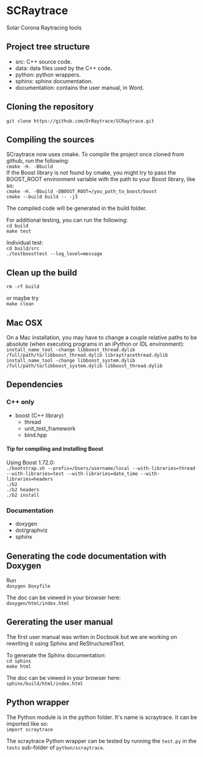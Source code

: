 # SCRaytrace
Solar Corona Raytracing tools

## Project tree structure
- src: C++ source code.
- data: data files used by the C++ code.
- python: python wrappers.
- sphinx: sphinx documentation.
- documentation: contains the user manual, in Word. 

## Cloning the repository
`git clone https://github.com/DrRaytrace/SCRaytrace.git`

## Compiling the sources
SCraytrace now uses cmake. To compile the project once cloned from github, run the following:  
`cmake -H. -Bbuild`  
If the Boost library is not found by cmake, you might try to pass the BOOST_ROOT environment variable with the path to your Boost library, like so:  
`cmake -H. -Bbuild -DBOOST_ROOT=/you_path_to_boost/boost`  
`cmake --build build -- -j3`

The compiled code will be generated in the build folder.  

For additional testing, you can run the following:  
`cd build`  
`make test`

Individual test:  
`cd build/src`  
`./testboosttest --log_level=message`  

## Clean up the build
`rm -rf build` 

or maybe try  
`make clean`

## Mac OSX
On a Mac installation, you may have to change a couple relative paths to be absolute (when executing programs in an iPython or IDL environment):  
`install_name_tool -change libboost_thread.dylib /full/path/to/libboost_thread.dylib libraytracethread.dylib`  
`install_name_tool -change libboost_system.dylib /full/path/to/libboost_system.dylib libboost_thread.dylib`

## Dependencies
### C++ only
- boost (C++ library)
    - thread
    - unit_test_framework
    - bind.hpp
    
#### Tip for compiling and installing Boost
Using Boost 1.72.0:  
`./bootstrap.sh --prefix=/Users/username/local --with-libraries=thread --with-libraries=test --with-libraries=date_time --with-libraries=headers`  
`./b2`  
`./b2 headers`  
`./b2 install`  
    
### Documentation
- doxygen
- dot/graphviz
- sphinx


## Generating the code documentation with Doxygen
Run  
`doxygen Doxyfile`

The doc can be viewed in your browser here:  
`doxygen/html/index.html`

## Gererating the user manual
The first user manual was writen in Docbook but we are working on rewriting it using Sphinx and ReStructuredText.

To generate the Sphinx documentation:  
`cd sphinx`  
`make html`

The doc can be viewed in your browser here:  
`sphinx/build/html/index.html`

## Python wrapper
The Python module is in the python folder. It's name is scraytrace. It can be imported like so:  
`import scraytrace`  

The scraytrace Python wrapper can be tested by running the `test.py` in the `tests` sub-folder of `python/scraytrace`.
